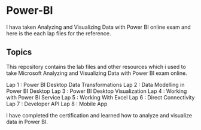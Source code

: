 # Power-BI
I hava taken Analyzing and Visualizing Data with Power BI online exam and here is the each lap files for the reference.

## Topics 
This repository contains the lab files and other resources which i used to take Microsoft Analyzing and Visualizing Data with Power BI exam online. 

Lap 1 : Power BI Desktop Data Transformations
Lap 2 : Data Modelling in Power BI Desktop
Lap 3 : Power BI Desktop Visualization
Lap 4 : Working with Power BI Service
Lap 5 : Working With Excel
Lap 6 : Direct Connectivity 
Lap 7 : Developer API
Lap 8 : Mobile App

i have completed the certification and learned how to analyze and visualize data in Power BI.


